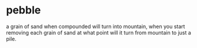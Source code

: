 # pebble
a grain of sand when compounded will turn into mountain, when you start removing each grain of sand at what point will it turn from mountain to just a pile.

